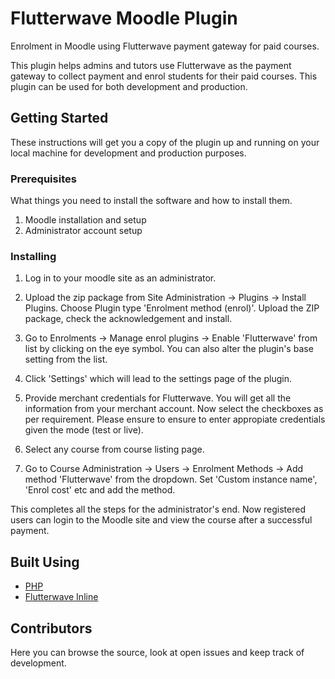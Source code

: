 # Flutterwave Moodle Plugin

Enrolment in Moodle using Flutterwave payment gateway for paid courses.

This plugin helps admins and tutors use Flutterwave as the payment gateway to collect payment and enrol students for their paid courses. This plugin can be used for both development and production.

## Getting Started
These instructions will get you a copy of the plugin up and running on your local machine for development and production purposes.

### Prerequisites
What things you need to install the software and how to install them.

1. Moodle installation and setup
2. Administrator account setup

### Installing

1. Log in to your moodle site as an administrator.

2. Upload the zip package from Site Administration -> Plugins -> Install Plugins. Choose Plugin type 'Enrolment method (enrol)'. Upload the ZIP package, check the acknowledgement and install.

3. Go to Enrolments -> Manage enrol plugins -> Enable 'Flutterwave' from list by clicking on the eye symbol. You can also alter the plugin's base setting from the list.

4. Click 'Settings' which will lead to the settings page of the plugin.

5. Provide merchant credentials for Flutterwave. You will get all the information from your merchant account. Now select the checkboxes as per requirement. Please ensure to ensure to enter appropiate credentials given the mode (test or live).

6. Select any course from course listing page.

7. Go to Course Administration -> Users -> Enrolment Methods -> Add method 'Flutterwave' from the dropdown. Set 'Custom instance name', 'Enrol cost' etc and add the method.

This completes all the steps for the administrator's end. Now registered users can login to the Moodle site and view the course after a successful payment.

## Built Using 
- [PHP](https://www.php.net/)
- [Flutterwave Inline](https://developer.flutterwave.com/docs/flutterwave-inline)

## Contributors
Here you can browse the source, look at open issues and keep track of development.
